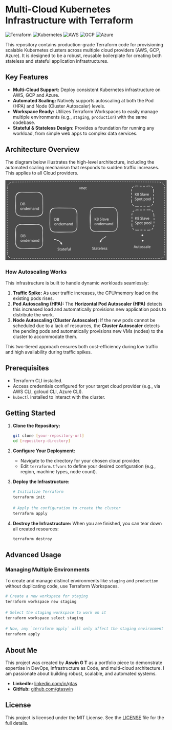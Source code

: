 # Multi-Cloud Kubernetes Infrastructure with Terraform

![Terraform](https://img.shields.io/badge/Terraform-%237B42BC.svg?style=for-the-badge&logo=terraform&logoColor=white)
![Kubernetes](https://img.shields.io/badge/Kubernetes-%23326CE5.svg?style=for-the-badge&logo=kubernetes&logoColor=white)
![AWS](https://img.shields.io/badge/AWS-%23FF9900.svg?style=for-the-badge&logo=amazon-aws&logoColor=white)
![GCP](https://img.shields.io/badge/GCP-%234285F4.svg?style=for-the-badge&logo=google-cloud&logoColor=white)
![Azure](https://img.shields.io/badge/Azure-%230078D4.svg?style=for-the-badge&logo=microsoft-azure&logoColor=white)

This repository contains production-grade Terraform code for provisioning scalable Kubernetes clusters across multiple cloud providers (AWS, GCP, Azure). It is designed to be a robust, reusable boilerplate for creating both stateless and stateful application infrastructures.

## Key Features

-   **Multi-Cloud Support:** Deploy consistent Kubernetes infrastructure on AWS, GCP and Azure.
-   **Automated Scaling:** Natively supports autoscaling at both the Pod (HPA) and Node (Cluster Autoscaler) levels.
-   **Workspace Ready:** Utilizes Terraform Workspaces to easily manage multiple environments (e.g., `staging`, `production`) with the same codebase.
-   **Stateful & Stateless Design:** Provides a foundation for running any workload, from simple web apps to complex data services.

## Architecture Overview

The diagram below illustrates the high-level architecture, including the automated scaling mechanism that responds to sudden traffic increases. This applies to all Cloud providers.

![Cloud Infrastructure Architecture](./assets/architecture.svg)

### How Autoscaling Works

This infrastructure is built to handle dynamic workloads seamlessly:
1.  **Traffic Spike:** As user traffic increases, the CPU/memory load on the existing pods rises.
2.  **Pod Autoscaling (HPA):** The **Horizontal Pod Autoscaler (HPA)** detects this increased load and automatically provisions new application pods to distribute the work.
3.  **Node Autoscaling (Cluster Autoscaler):** If the new pods cannot be scheduled due to a lack of resources, the **Cluster Autoscaler** detects the pending pods and automatically provisions new VMs (nodes) to the cluster to accommodate them.

This two-tiered approach ensures both cost-efficiency during low traffic and high availability during traffic spikes.

## Prerequisites

-   Terraform CLI installed.
-   Access credentials configured for your target cloud provider (e.g., via AWS CLI, gcloud CLI, Azure CLI).
-   `kubectl` installed to interact with the cluster.

## Getting Started

1.  **Clone the Repository:**
    ```sh
    git clone [your-repository-url]
    cd [repository-directory]
    ```

2.  **Configure Your Deployment:**
    -   Navigate to the directory for your chosen cloud provider.
    -   Edit `terraform.tfvars` to define your desired configuration (e.g., region, machine types, node count).

3.  **Deploy the Infrastructure:**
    ```sh
    # Initialize Terraform
    terraform init

    # Apply the configuration to create the cluster
    terraform apply
    ```

4.  **Destroy the Infrastructure:**
    When you are finished, you can tear down all created resources:
    ```sh
    terraform destroy
    ```

## Advanced Usage

### Managing Multiple Environments

To create and manage distinct environments like `staging` and `production` without duplicating code, use Terraform Workspaces.

```sh
# Create a new workspace for staging
terraform workspace new staging

# Select the staging workspace to work on it
terraform workspace select staging

# Now, any `terraform apply` will only affect the staging environment
terraform apply
```

## About Me

This project was created by **Aswin G T** as a portfolio piece to demonstrate expertise in DevOps, Infrastructure as Code, and multi-cloud architecture. I am passionate about building robust, scalable, and automated systems.

-   **LinkedIn:** [linkedin.com/in/gtas](https://www.linkedin.com/in/gtas)
-   **GitHub:** [github.com/gtaswin](https://github.com/gtaswin)

## License

This project is licensed under the MIT License. See the [LICENSE](LICENSE) file for the full details.